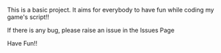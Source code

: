 This is a basic project. It aims for everybody to have fun while coding my game's script!!

If there is any bug, please raise an issue in the Issues Page

Have Fun!!
